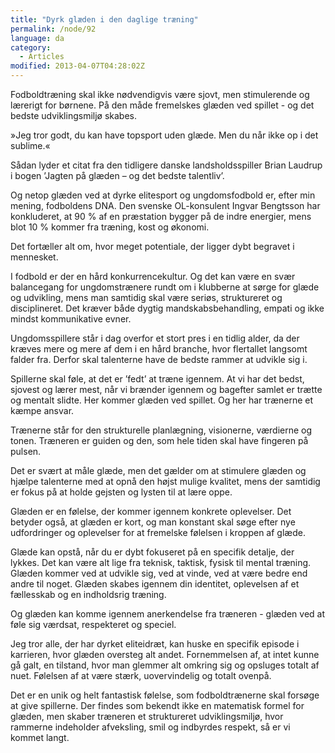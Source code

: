 ```yaml
---
title: "Dyrk glæden i den daglige træning"
permalink: /node/92
language: da
category:
  - Articles
modified: 2013-04-07T04:28:02Z
---
```


Fodboldtræning skal ikke nødvendigvis være sjovt, men stimulerende og lærerigt for børnene. På den måde fremelskes glæden ved spillet - og det bedste udviklingsmiljø skabes.

»Jeg tror godt, du kan have topsport uden glæde. Men du når ikke op i det sublime.«



Sådan lyder et citat fra den tidligere danske landsholdsspiller Brian Laudrup i bogen ’Jagten på glæden – og det bedste talentliv’.



Og netop glæden ved at dyrke elitesport og ungdomsfodbold er, efter min mening, fodboldens DNA. Den svenske OL-konsulent Ingvar Bengtsson har konkluderet, at 90 % af en præstation bygger på de indre energier, mens blot 10 % kommer fra træning, kost og økonomi.



Det fortæller alt om, hvor meget potentiale, der ligger dybt begravet i mennesket.



I fodbold er der en hård konkurrencekultur. Og det kan være en svær balancegang for ungdomstrænere rundt om i klubberne at sørge for glæde og udvikling, mens man samtidig skal være seriøs, struktureret og disciplineret. Det kræver både dygtig mandskabsbehandling, empati og ikke mindst kommunikative evner.



Ungdomsspillere står i dag overfor et stort pres i en tidlig alder, da der kræves mere og mere af dem i en hård branche, hvor flertallet langsomt falder fra. Derfor skal talenterne have de bedste rammer at udvikle sig i.



Spillerne skal føle, at det er ’fedt’ at træne igennem. At vi har det bedst, sjovest og lærer mest, når vi brænder igennem og bagefter samlet er trætte og mentalt slidte. Her kommer glæden ved spillet. Og her har trænerne et kæmpe ansvar.



Trænerne står for den strukturelle planlægning, visionerne, værdierne og tonen. Træneren er guiden og den, som hele tiden skal have fingeren på pulsen.



Det er svært at måle glæde, men det gælder om at stimulere glæden og hjælpe talenterne med at opnå den højst mulige kvalitet, mens der samtidig er fokus på at holde gejsten og lysten til at lære oppe.



Glæden er en følelse, der kommer igennem konkrete oplevelser. Det betyder også, at glæden er kort, og man konstant skal søge efter nye udfordringer og oplevelser for at fremelske følelsen i kroppen af glæde.



Glæde kan opstå, når du er dybt fokuseret på en specifik detalje, der lykkes. Det kan være alt lige fra teknisk, taktisk, fysisk til mental træning. Glæden kommer ved at udvikle sig, ved at vinde, ved at være bedre end andre til noget. Glæden skabes igennem din identitet, oplevelsen af et fællesskab og en indholdsrig træning.



Og glæden kan komme igennem anerkendelse fra træneren - glæden ved at føle sig værdsat, respekteret og speciel.



Jeg tror alle, der har dyrket eliteidræt, kan huske en specifik episode i karrieren, hvor glæden oversteg alt andet. Fornemmelsen af, at intet kunne gå galt, en tilstand, hvor man glemmer alt omkring sig og opsluges totalt af nuet. Følelsen af at være stærk, uovervindelig og totalt ovenpå.



Det er en unik og helt fantastisk følelse, som fodboldtrænerne skal forsøge at give spillerne. Der findes som bekendt ikke en matematisk formel for glæden, men skaber træneren et struktureret udviklingsmiljø, hvor rammerne indeholder afveksling, smil og indbyrdes respekt, så er vi kommet langt.
